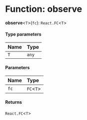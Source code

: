 # Function: observe

**observe**<`T`>(`fc`): `React.FC`<`T`>

#### Type parameters

| Name | Type |
| :------ | :------ |
| `T` | `any` |

#### Parameters

| Name | Type |
| :------ | :------ |
| `fc` | `FC`<`T`> |

#### Returns

`React.FC`<`T`>
